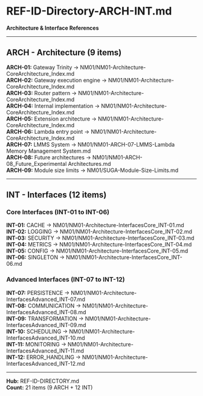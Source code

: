 # REF-ID-Directory-ARCH-INT.md
**Architecture & Interface References**

---

## ARCH - Architecture (9 items)

**ARCH-01:** Gateway Trinity → NM01/NM01-Architecture-CoreArchitecture_Index.md  
**ARCH-02:** Gateway execution engine → NM01/NM01-Architecture-CoreArchitecture_Index.md  
**ARCH-03:** Router pattern → NM01/NM01-Architecture-CoreArchitecture_Index.md  
**ARCH-04:** Internal implementation → NM01/NM01-Architecture-CoreArchitecture_Index.md  
**ARCH-05:** Extension architecture → NM01/NM01-Architecture-CoreArchitecture_Index.md  
**ARCH-06:** Lambda entry point → NM01/NM01-Architecture-CoreArchitecture_Index.md  
**ARCH-07:** LMMS System → NM01/NM01-ARCH-07-LMMS-Lambda Memory Management System.md  
**ARCH-08:** Future architectures → NM01/NM01-ARCH-08_Future_Experimental Architectures.md  
**ARCH-09:** Module size limits → NM01/SUGA-Module-Size-Limits.md

---

## INT - Interfaces (12 items)

### Core Interfaces (INT-01 to INT-06)

**INT-01:** CACHE → NM01/NM01-Architecture-InterfacesCore_INT-01.md  
**INT-02:** LOGGING → NM01/NM01-Architecture-InterfacesCore_INT-02.md  
**INT-03:** SECURITY → NM01/NM01-Architecture-InterfacesCore_INT-03.md  
**INT-04:** METRICS → NM01/NM01-Architecture-InterfacesCore_INT-04.md  
**INT-05:** CONFIG → NM01/NM01-Architecture-InterfacesCore_INT-05.md  
**INT-06:** SINGLETON → NM01/NM01-Architecture-InterfacesCore_INT-06.md

### Advanced Interfaces (INT-07 to INT-12)

**INT-07:** PERSISTENCE → NM01/NM01-Architecture-InterfacesAdvanced_INT-07.md  
**INT-08:** COMMUNICATION → NM01/NM01-Architecture-InterfacesAdvanced_INT-08.md  
**INT-09:** TRANSFORMATION → NM01/NM01-Architecture-InterfacesAdvanced_INT-09.md  
**INT-10:** SCHEDULING → NM01/NM01-Architecture-InterfacesAdvanced_INT-10.md  
**INT-11:** MONITORING → NM01/NM01-Architecture-InterfacesAdvanced_INT-11.md  
**INT-12:** ERROR_HANDLING → NM01/NM01-Architecture-InterfacesAdvanced_INT-12.md

---

**Hub:** REF-ID-DIRECTORY.md  
**Count:** 21 items (9 ARCH + 12 INT)
